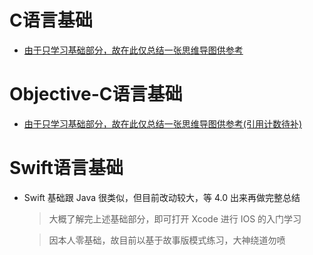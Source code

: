 # C语言基础

- <a target="_blank" href="http://itCatface.github.io/img/IOS/C/C_Base.jpg">由于只学习基础部分，故在此仅总结一张思维导图供参考</a>

# Objective-C语言基础

- <a target="_blank" href="http://itCatface.github.io/img/IOS/C/OC_Base.jpg">由于只学习基础部分，故在此仅总结一张思维导图供参考(引用计数待补)</a>

# Swift语言基础

- Swift 基础跟 Java 很类似，但目前改动较大，等 4.0 出来再做完整总结

	> 大概了解完上述基础部分，即可打开 Xcode 进行 IOS 的入门学习

	> 因本人零基础，故目前以基于故事版模式练习，大神绕道勿喷